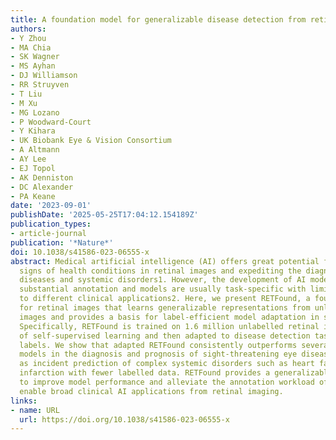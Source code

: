 ```yaml
---
title: A foundation model for generalizable disease detection from retinal images
authors:
- Y Zhou
- MA Chia
- SK Wagner
- MS Ayhan
- DJ Williamson
- RR Struyven
- T Liu
- M Xu
- MG Lozano
- P Woodward-Court
- Y Kihara
- UK Biobank Eye & Vision Consortium
- A Altmann
- AY Lee
- EJ Topol
- AK Denniston
- DC Alexander
- PA Keane
date: '2023-09-01'
publishDate: '2025-05-25T17:04:12.154189Z'
publication_types:
- article-journal
publication: '*Nature*'
doi: 10.1038/s41586-023-06555-x
abstract: Medical artificial intelligence (AI) offers great potential for recognizing
  signs of health conditions in retinal images and expediting the diagnosis of eye
  diseases and systemic disorders1. However, the development of AI models requires
  substantial annotation and models are usually task-specific with limited generalizability
  to different clinical applications2. Here, we present RETFound, a foundation model
  for retinal images that learns generalizable representations from unlabelled retinal
  images and provides a basis for label-efficient model adaptation in several applications.
  Specifically, RETFound is trained on 1.6 million unlabelled retinal images by means
  of self-supervised learning and then adapted to disease detection tasks with explicit
  labels. We show that adapted RETFound consistently outperforms several comparison
  models in the diagnosis and prognosis of sight-threatening eye diseases, as well
  as incident prediction of complex systemic disorders such as heart failure and myocardial
  infarction with fewer labelled data. RETFound provides a generalizable solution
  to improve model performance and alleviate the annotation workload of experts to
  enable broad clinical AI applications from retinal imaging.
links:
- name: URL
  url: https://doi.org/10.1038/s41586-023-06555-x
---
```

